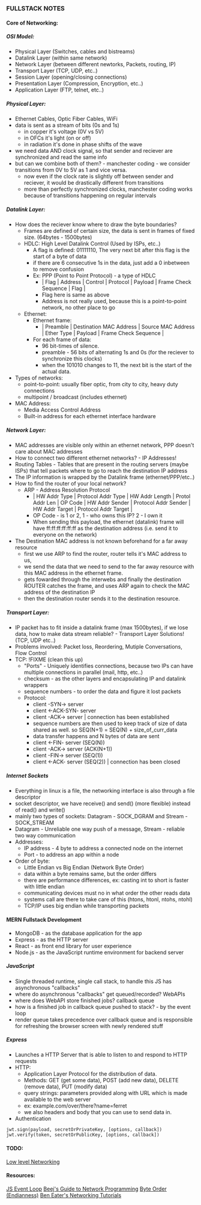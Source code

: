 ### FULLSTACK NOTES 

#### Core of Networking: 

##### OSI Model: 
- Physical Layer (Switches, cables and bistreams)
- Datalink Layer (within same network)
- Network Layer (between different newtorks, Packets, routing, IP)
- Transport Layer (TCP, UDP, etc..)
- Session Layer (opening/closing connections)
- Presentation Layer (Compression, Encryption, etc..)
- Application Layer (FTP, telnet, etc..)

##### Physical Layer: 
- Ethernet Cables, Optic Fiber Cables, WiFi 
- data is sent as a stream of bits (0s and 1s)
    - in copper it's voltage (0V vs 5V) 
    - in OFCs it's light (on or off)
    - in radiation it's done in phase shifts of the wave 
- we need data AND clock signal, so that sender and reciever are synchronized and read the same info 
- but can we combine both of them? - manchester coding - we consider transitions from 0V to 5V as 1 and vice versa. 
    - now even if the clock rate is slightly off between sender and reciever, it would be drastically different from transitions 
    - more than perfectly synchronized clocks, manchester coding works because of transitions happening on regular intervals 

##### Datalink Layer:
- How does the reciever know where to draw the byte boundaries? 
    - Frames are defined of certain size, the data is sent in frames of fixed size. (64bytes - 1500bytes) 
    - HDLC: High Level Datalink Control (Used by ISPs, etc..)
        - A flag is defined: 01111110, The very next bit after this flag is the start of a byte of data 
        - if there are 6 consecutive 1s in the data, just add a 0 inbetween to remove confusion 
        - Ex: PPP (Point to Point Protocol) - a type of HDLC 
            - | Flag | Address | Control | Protocol | Payload | Frame Check Sequence | Flag |
            - Flag here is same as above
            - Address is not really used, because this is a point-to-point network, no other place to go 
    - Ethernet: 
        - Ethernet frame: 
            - | Preamble | Destination MAC Address | Source MAC Address | Ether Type | Payload | Frame Check Sequence |
        - For each frame of data: 
            - 96 bit-times of silence. 
            - preamble - 56 bits of alternating 1s and 0s (for the reciever to synchronize this clocks)
            - when the 101010 changes to 11, the next bit is the start of the actual data.
- Types of networks:
    - point-to-point: usually fiber optic, from city to city, heavy duty connections 
    - multipoint / broadcast (includes ethernet) 
- MAC Address: 
    - Media Access Control Address
    - Built-in address for each ethernet interface hardware 

##### Network Layer: 
- MAC addresses are visible only within an ethernet network, PPP doesn't care about MAC addresses
- How to connect two different ethernet networks? - IP Addresses!
- Routing Tables - Tables that are present in the routing servers (maybe ISPs) that tell packets where to go to reach the destination IP address
- The IP information is wrapped by the Datalink frame (ethernet/PPP/etc..) 
- How to find the router of your local network? 
    - ARP - Address Resolution Protocol 
        - | HW Addr Type | Protocol Addr Type | HW Addr Length | Protol Addr Len | OP Code | HW Addr Sender | Protocol Addr Sender | HW Addr Target | Protocol Addr Target | 
        - OP Code - is 1 or 2, 1 - who owns this IP? 2 - I own it 
        - When sending this payload, the ethernet (datalink) frame will have ff:ff:ff:ff:ff:ff as the destination address (i.e. send it to everyone on the network)
- The Destination MAC address is not known beforehand for a far away resource
    - first we use ARP to find the router, router tells it's MAC address to us, 
    - we send the data that we need to send to the far away resource with this MAC address in the ethernet frame. 
    - gets fowarded through the interwebs and finally the destination ROUTER catches the frame, and uses ARP again to check the MAC address of the destination IP 
    - then the destination router sends it to the destination resource.

##### Transport Layer: 
- IP packet has to fit inside a datalink frame (max 1500bytes), if we lose data, how to make data stream reliable? - Transport Layer Solutions! (TCP, UDP etc..)
- Problems involved: Packet loss, Reordering, Mutiple Conversations, Flow Control 
- TCP: !FIXME (clean this up)
    - "Ports" - Uniquely identifies connections, because two IPs can have multiple connections in parallel (mail, http, etc..)
    - checksum - as the other layers and encapsulating IP and datalink wrappers
    - sequence numbers - to order the data and figure it lost packets 
    - Protocol: 
        - client -SYN-> server 
        - client <-ACK-SYN- server 
        - client -ACK-> server | connection has been established  
        - sequence numbers are then used to keep track of size of data shared as well. so SEQ(N+1) = SEQ(N) + size_of_curr_data 
        - data transfer happens and N bytes of data are sent 
        - client <-FIN- server (SEQ(N))
        - client -ACK-> server (ACK(N+1))
        - client -FIN-> server (SEQ(1))
        - client <-ACK- server (SEQ(2)) | connection has been closed 

##### Internet Sockets 
- Everything in linux is a file, the networking interface is also through a file descriptor 
- socket descriptor, we have receive() and send() (more flexible) instead of read() and write()
- mainly two types of sockets: Datagram - SOCK_DGRAM and Stream - SOCK_STREAM 
- Datagram - Unreliable one way push of a message, Stream - reliable two way communication 
- Addresses: 
    - IP address - 4 byte to address a connected node on the internet
    - Port - to address an app within a node
- Order of byte: 
    - Little Endian vs Big Endian (Network Byte Order)
    - data within a byte remains same, but the order differs
    - there are performance differences, ex: casting int to short is faster with little endian 
    - communicating devices must no in what order the other reads data
    - systems call are there to take care of this (htons, htonl, ntohs, ntohl)
    - TCP/IP uses big endian while transporting packets 

#### MERN Fullstack Development 
- MongoDB - as the database application for the app 
- Express - as the HTTP server 
- React - as front end library for user experience 
- Node.js - as the JavaScript runtime environment for backend server 

##### JavaScript 
- Single threaded runtime, single call stack, to handle this JS has asynchronous "callbacks" 
- where do asynchronous "callbacks" get queued/recorded? WebAPIs 
- where does WebAPI store finished jobs? callback queue 
- how is a finished job in callback queue pushed to stack? - by the event loop  
- render queue takes precedence over callback queue and is responsible for refreshing the browser screen with newly rendered stuff

##### Express  
- Launches a HTTP Server that is able to listen to and respond to HTTP requests  
- HTTP:
    - Application Layer Protocol for the distribution of data. 
    - Methods: GET (get some data), POST (add new data), DELETE (remove data), PUT (modify data)
    - query strings: parameters provided along with URL which is made available to the web server 
    - ex: example.com/over/there?name=ferret
    - we also headers and body that you can use to send data in. 
- Authentication 


```JS 
jwt.sign(payload, secretOrPrivateKey, [options, callback])
jwt.verify(token, secretOrPublicKey, [options, callback])
```

#### TODO: 
[Low level Networking](https://www.youtube.com/playlist?list=PLIFyRwBY_4bRLmKfP1KnZA6rZbRHtxmXi)

#### Resources: 
[JS Event Loop](https://www.youtube.com/watch?v=8aGhZQkoFbQ)
[Beej's Guide to Network Programming](https://beej.us/guide/bgnet/html/split/index.html)
[Byte Order (Endianness)](https://www.youtube.com/watch?v=CounrFEsOeA)
[Ben Eater's Networking Tutorials](https://www.youtube.com/playlist?list=PLowKtXNTBypH19whXTVoG3oKSuOcw_XeW)
